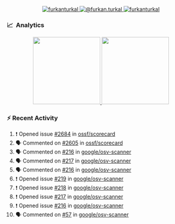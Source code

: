 <p align="center">
  <a href="https://linkedin.com/in/furkanturkal" target="blank">
    <img src="https://img.shields.io/badge/linkedin-%230077B5.svg?&style=for-the-badge&logo=linkedin&logoColor=white" alt="furkanturkal" />
  </a>
  <a href="https://medium.com/@furkan.turkal" target="blank">
    <img src="https://img.shields.io/badge/medium-%2312100E.svg?&style=for-the-badge&logo=medium&logoColor=white" alt="@furkan.turkal" />
  </a>
  <a href="https://twitter.com/furkanturkaI" target="blank">
    <img src="https://img.shields.io/badge/Twitter-1DA1F2?style=for-the-badge&logo=twitter&logoColor=white" alt="furkanturkaI" />
  </a>
</p>

### 📈 &nbsp;Analytics

<p align="center">
  <a href="https://coderstats.net/github/#Dentrax">
    <img height="180em" src="https://github-readme-stats-eight-theta.vercel.app/api?username=Dentrax&show_icons=true&theme=algolia&include_all_commits=true&count_private=true&line_height=26"/>
    <img height="180em" src="https://github-readme-stats-eight-theta.vercel.app/api/top-langs/?username=Dentrax&layout=compact&langs_count=8&theme=algolia&line_height=26"/>
  </a>
</p>

### :zap: Recent Activity

<!--START_SECTION:activity-->
1. ❗️ Opened issue [#2684](https://github.com/ossf/scorecard/issues/2684) in [ossf/scorecard](https://github.com/ossf/scorecard)
2. 🗣 Commented on [#2605](https://github.com/ossf/scorecard/issues/2605) in [ossf/scorecard](https://github.com/ossf/scorecard)
3. 🗣 Commented on [#216](https://github.com/google/osv-scanner/issues/216) in [google/osv-scanner](https://github.com/google/osv-scanner)
4. 🗣 Commented on [#217](https://github.com/google/osv-scanner/issues/217) in [google/osv-scanner](https://github.com/google/osv-scanner)
5. 🗣 Commented on [#216](https://github.com/google/osv-scanner/issues/216) in [google/osv-scanner](https://github.com/google/osv-scanner)
6. ❗️ Opened issue [#219](https://github.com/google/osv-scanner/issues/219) in [google/osv-scanner](https://github.com/google/osv-scanner)
7. ❗️ Opened issue [#218](https://github.com/google/osv-scanner/issues/218) in [google/osv-scanner](https://github.com/google/osv-scanner)
8. ❗️ Opened issue [#217](https://github.com/google/osv-scanner/issues/217) in [google/osv-scanner](https://github.com/google/osv-scanner)
9. ❗️ Opened issue [#216](https://github.com/google/osv-scanner/issues/216) in [google/osv-scanner](https://github.com/google/osv-scanner)
10. 🗣 Commented on [#57](https://github.com/google/osv-scanner/issues/57) in [google/osv-scanner](https://github.com/google/osv-scanner)
<!--END_SECTION:activity-->
